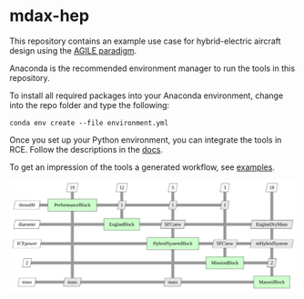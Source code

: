 # mdax-hep

This repository contains an example use case for hybrid-electric aircraft design using the [AGILE paradigm](https://www.researchgate.net/project/AGILE-40-Towards-cyber-physical-collaborative-aircraft-development).

Anaconda is the recommended environment manager to run the tools in this repository.

To install all required packages into your Anaconda environment, change into the repo folder and type the following:
```
conda env create --file environment.yml
```

Once you set up your Python environment, you can integrate the tools in RCE. Follow the descriptions in 
the [docs](./doc/rce-tool-integration.pdf).

To get an impression of the tools a generated workflow, see [examples](./example/html).

![HEP Workflow](./static/xdsm_mdax_hep.svg "Hybrid-Electric Propulsion Workflow Example")

